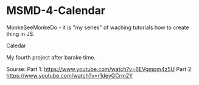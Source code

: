 # MSMD-4-Calendar

MonkeSeeMonkeDo - it is "my series" of waching tutorials how to create thing in JS.

Caledar

My fourth project after barake time.

Sourse:
Part 1:
https://www.youtube.com/watch?v=6EVgmpm4z5U
Part 2:
https://www.youtube.com/watch?v=r1devGCrm2Y
